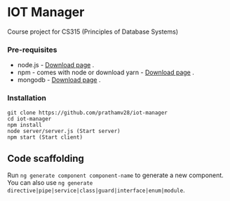 # IOT Manager
Course project for CS315 (Principles of Database Systems)

### Pre-requisites
* node.js - [Download page](https://nodejs.org/en/download/) .  
* npm - comes with node or download yarn - [Download page](https://yarnpkg.com/lang/en/docs/install) .  
* mongodb - [Download page](https://www.mongodb.com/download-center/community) .  

### Installation 
``` 
git clone https://github.com/prathamv28/iot-manager
cd iot-manager
npm install
node server/server.js (Start server)
npm start (Start client)
```

## Code scaffolding

Run `ng generate component component-name` to generate a new component. You can also use `ng generate directive|pipe|service|class|guard|interface|enum|module`.

